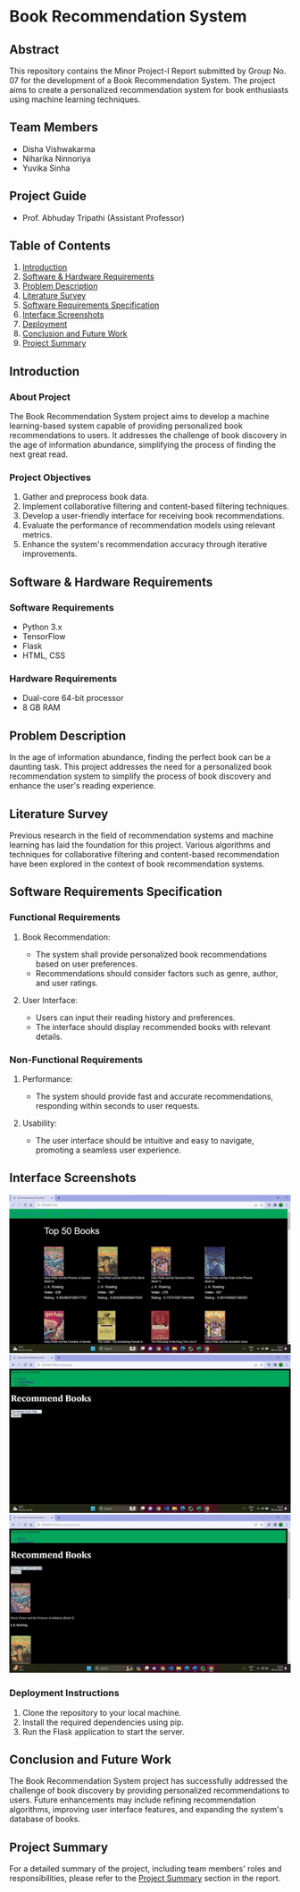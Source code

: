 # Book Recommendation System

## Abstract
This repository contains the Minor Project-I Report submitted by Group No. 07 for the development of a Book Recommendation System. The project aims to create a personalized recommendation system for book enthusiasts using machine learning techniques.

## Team Members
- Disha Vishwakarma
- Niharika Ninnoriya 
- Yuvika Sinha

## Project Guide
- Prof. Abhuday Tripathi (Assistant Professor)

## Table of Contents
1. [Introduction](#introduction)
2. [Software & Hardware Requirements](#software--hardware-requirements)
3. [Problem Description](#problem-description)
4. [Literature Survey](#literature-survey)
5. [Software Requirements Specification](#software-requirements-specification)
6. [Interface Screenshots](#interface-screenshots)
8. [Deployment](#deployment)
9. [Conclusion and Future Work](#conclusion-and-future-work)
11. [Project Summary](#project-summary)

## Introduction
### About Project
The Book Recommendation System project aims to develop a machine learning-based system capable of providing personalized book recommendations to users. It addresses the challenge of book discovery in the age of information abundance, simplifying the process of finding the next great read.

### Project Objectives
1. Gather and preprocess book data.
2. Implement collaborative filtering and content-based filtering techniques.
3. Develop a user-friendly interface for receiving book recommendations.
4. Evaluate the performance of recommendation models using relevant metrics.
5. Enhance the system's recommendation accuracy through iterative improvements.

## Software & Hardware Requirements
### Software Requirements
- Python 3.x
- TensorFlow
- Flask
- HTML, CSS

### Hardware Requirements
- Dual-core 64-bit processor
- 8 GB RAM

## Problem Description
In the age of information abundance, finding the perfect book can be a daunting task. This project addresses the need for a personalized book recommendation system to simplify the process of book discovery and enhance the user's reading experience.

## Literature Survey
Previous research in the field of recommendation systems and machine learning has laid the foundation for this project. Various algorithms and techniques for collaborative filtering and content-based recommendation have been explored in the context of book recommendation systems.

## Software Requirements Specification
### Functional Requirements
1. Book Recommendation:
   - The system shall provide personalized book recommendations based on user preferences.
   - Recommendations should consider factors such as genre, author, and user ratings.

2. User Interface:
   - Users can input their reading history and preferences.
   - The interface should display recommended books with relevant details.

### Non-Functional Requirements
1. Performance:
   - The system should provide fast and accurate recommendations, responding within seconds to user requests.

2. Usability:
   - The user interface should be intuitive and easy to navigate, promoting a seamless user experience.

## Interface Screenshots
![Home Screen](Picture1.jpg)
![Search Page](Picture2.jpg)
![Recommendation Page](Picture3.jpg)


### Deployment Instructions
1. Clone the repository to your local machine.
2. Install the required dependencies using pip.
3. Run the Flask application to start the server.

## Conclusion and Future Work
The Book Recommendation System project has successfully addressed the challenge of book discovery by providing personalized recommendations to users. Future enhancements may include refining recommendation algorithms, improving user interface features, and expanding the system's database of books.

## Project Summary
For a detailed summary of the project, including team members' roles and responsibilities, please refer to the [Project Summary](#project-summary) section in the report.

